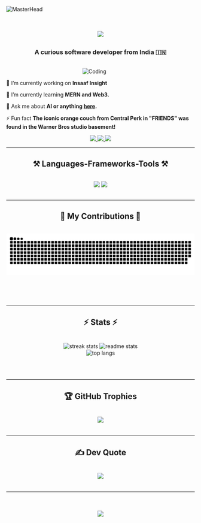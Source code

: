 ![MasterHead](banner.gif)
<h1 align="center">
    <img src="https://readme-typing-svg.herokuapp.com/?font=Righteous&size=35&center=true&vCenter=true&width=500&height=70&duration=4000&lines=Hey+There!+👋;+I'm+Ishaan+Bhalla!;" />
</h1>

<h3 align="center">A curious software developer from India 🇮🇳</h3>
<br/>
<img align="right" alt="Coding" width="300" src="https://media4.giphy.com/media/v1.Y2lkPTc5MGI3NjExMWR3MmgyZTJvc2RyYXY1ZXF2YmNzN2tlMTJ4cTlkbTh3OHBjN2VuNCZlcD12MV9pbnRlcm5hbF9naWZfYnlfaWQmY3Q9Zw/qgQUggAC3Pfv687qPC/giphy.webp">
<br/>
<div>
  
🔭 I’m currently working on **Insaaf Insight**

🌱 I’m currently learning **MERN and Web3.**

💬 Ask me about **AI or anything [here](https://www.linkedin.com/in/bhalla-ishaan/).** 

⚡ Fun fact **The iconic orange couch from Central Perk in "FRIENDS" was found in the Warner Bros studio basement!**

 </div>

 <div align="center"> 
  <a href="mailto:bhallaishaan23@gmail.com">
    <img src="https://img.shields.io/badge/Gmail-333333?style=for-the-badge&logo=gmail&logoColor=red"/>
  </a>
  <a href="https://www.linkedin.com/in/bhalla-ishaan/">
    <img src="https://img.shields.io/badge/LinkedIn-0077B5?style=for-the-badge&logo=linkedin&logoColor=white"/>
  </a>
  <a href="https://x.com/_ishaanbhalla">
     <img src="https://img.shields.io/badge/Twitter-1DA1F2?style=for-the-badge&logo=twitter&logoColor=white"/> <!-- sqlite, safari, google-chrome are other good icon options -->
  </a>
</div>

<hr/>

<h2 align="center">⚒️ Languages-Frameworks-Tools ⚒️</h2>
<br/>
<div align="center">
    <img src="https://skillicons.dev/icons?i=aws,cpp,azure,html,css,vscode,github,mysql,git,anaconda" />
    <img src="https://skillicons.dev/icons?i=nodejs,python,javascript,sublime,tensorflow,flask,mongodb,c,java,nextjs,figma,notion" /><br>
</div>

<br/>
<hr/>

<div align="center">
  <h2>🐍 My Contributions 🐍</h2>
  <br>
  <img alt="snake eating my contributions" src="https://raw.githubusercontent.com/ishaan-bhalla/ishaan-bhalla/output/github-contribution-grid-snake.svg" />
  
  <br/><br/><br/>
</div>

<hr/>

<h2 align="center">⚡ Stats ⚡</h2>
<br>
<div align=center>
  <img width=390 src="https://streak-stats.demolab.com/?user=ishaan-bhalla)&count_private=true&theme=react&border_radius=10" alt="streak stats"/>
  <img width=390 src="https://github-readme-stats.vercel.app/api?username=ishaan-bhalla&count_private=true&show_icons=true&theme=react&rank_icon=github&border_radius=10" alt="readme stats" />
  <br/>
  <img width=325 align="center" src="https://github-readme-stats.vercel.app/api/top-langs/?username=ishaan-bhalla&hide=HTML&langs_count=8&layout=compact&theme=react&border_radius=10&size_weight=0.5&count_weight=0.5&exclude_repo=github-readme-stats" alt="top langs" />
</div>

<br/><br/>

<hr/>


<h2 align="center"> 🏆 GitHub Trophies</h2>
<br>
<div align=center>
    <img src="https://github-profile-trophy.vercel.app/?username=ishaan-bhalla&theme=radical&no-frame=false&no-bg=true&margin-w=4" />
</div>

<br/>

<hr/>

<h2 align="center"> ✍️ Dev Quote</h2>
<br>
<div align=center>
    <img src="https://quotes-github-readme.vercel.app/api?type=horizontal&theme=radical"/>
</div>

<br/>

<hr/>

<h1 align="center">
    <img src="https://readme-typing-svg.herokuapp.com/?font=Righteous&size=35&center=true&vCenter=true&width=500&height=70&duration=4000&lines=Let's+Collab+🤝;" />
</h1>

<br/>

